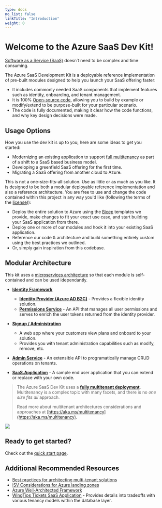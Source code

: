 ```yaml
---
type: docs
no_list: false
linkTitle: "Introduction"
weight: 0
---
```

# Welcome to the Azure SaaS Dev Kit!

[Software as a Service (SaaS)](https://azure.microsoft.com/en-us/overview/what-is-saas/) doesn’t need to be complex and time consuming.

The Azure SaaS Development Kit is a deployable reference implementation of pre-built modules designed to help you launch your SaaS offering faster:

* It includes commonly needed SaaS components that implement features such as identity, onboarding, and tenant management.
* It is 100% [Open-source code](https://github.com/Azure/azure-saas), allowing you to build by example or modify/extend to be purpose-built for your particular scenario.
* The code is fully documented, making it clear how the code functions, and why key design decisions were made.

## Usage Options

How you use the dev kit is up to you, here are some ideas to get you started:

* Modernizing an existing application to support [full multitenancy](https://docs.microsoft.com/en-us/azure/architecture/guide/multitenant/considerations/tenancy-models#fully-multitenant-deployments) as part of a shift to a SaaS based business model.
* Developing a greenfield SaaS offering for the first time.
* Migrating a SaaS offering from another cloud to Azure.

This is not a one-size-fits-all solution. Use as little or as much as you like. It is designed to be both a modular deployable reference implementation and also a reference architecture. You are free to use and change the code contained within this project in any way you'd like (following the terms of the [license](https://github.com/Azure/azure-saas/blob/main/LICENSE))):

* Deploy the entire solution to Azure using the [Bicep](https://docs.microsoft.com/azure/azure-resource-manager/bicep/) templates we provide, make changes to fit your exact use case, and start building your SaaS application from there.
* Deploy one or more of our modules and hook it into your existing SaaS application.
* Reference our code & architecture and build something entirely custom using the best practices we outlined.
* Or, simply gain inspiration from this codebase.

## Modular Architecture

This kit uses a [microservices architecture](https://docs.microsoft.com/en-us/dotnet/architecture/microservices/architect-microservice-container-applications/microservices-architecture) so that each module is self-contained and can be used idependantly.

* [**Identity Framework**](components/identity)
  * [**Identity Provider (Azure AD B2C)**](components/identity/identity-provider/) - Provides a flexible identity solution.
  * [**Permissions Service**](components/identity/permissions-service) - An API that manages all user permissions and serves to enrich the user tokens returned from the identity provider.
* [**Signup / Administration**](components/signup-administration/)
  * A web app where your customers view plans and onboard to your solution.
  * Provides you with tenant administration capabilities such as modify, remove, etc.
* [**Admin Service**](components/admin-service) - An extensible API to programatically manage CRUD operations on tenants.

* [**SaaS.Application**](components/saas-application/) - A sample end user application that you can extend or replace with your own code.

> The Azure SaaS Dev Kit uses a [**fully multitenant deployment**](https://docs.microsoft.com/en-us/azure/architecture/guide/multitenant/considerations/tenancy-models#fully-multitenant-deployments). Multitenancy is a complex topic with many facets, and there is no *one size fits all* approach.
>
> Read more about multitenant architectures considerations and approaches at [https://aka.ms/multitenancy](https://aka.ms/multitenancy).

![](/azure-saas/diagrams/overview.drawio.png)

## Ready to get started?

Check out the [quick start page](quick-start/).

## Additional Recommended Resources

* [Best practices for architecting multi-tenant solutions](https://aka.ms/multitenancy)
* [ISV Considerations for Azure landing zones](https://aka.ms/isv-landing-zones)
* [Azure Well-Architected Framework](https://docs.microsoft.com/en-us/azure/architecture/framework/)
* [WingTips Tickets SaaS Application](https://docs.microsoft.com/en-us/azure/azure-sql/database/saas-tenancy-welcome-wingtip-tickets-app) - Provides details into tradeoffs with various tenancy models within the database layer.
